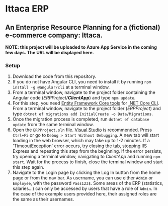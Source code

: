 # Ittaca ERP
## An Enterprise Resource Planning for a (fictional) e-commerce company: Ittaca.

**NOTE: this project will be uploaded to Azure App Service in the coming few days. The URL will be displayed here.** 

### Setup
1. Download the code from this repository.
2. If you do not have Angular CLI, you need to install it by running `npm install -g @angular/cli` at a terminal window.
3. From a terminal window, navigate to the project folder containing the Angular code (*ERPProject/**ClientApp***) and type `npm update`.
5. For this step, you need [Entity Framework Core tools](https://docs.microsoft.com/en-us/ef/core/cli/dotnet#installing-the-tools) for [.NET Core CLI](https://docs.microsoft.com/en-us/dotnet/core/install/windows?tabs=net50). From a terminal window, navigate to the project folder (*ERPProject*) and type `dotnet ef migrations add InitialCreate -o Data/Migrations`.
6. Once the migration process is completed, run `dotnet ef database update` from the same terminal window.
7. Open the `ERPProject.sln` file. [Visual Studio](https://visualstudio.microsoft.com/vs/community/) is recommended. Press `Ctrl+F5` or go to `Debug > Start Without Debugging`. A new tab will start loading in the web browser, which may take up to 1-2 minutes. If a 'TimeoutException' error occurs, try closing the tab, stopping IIS Express and repeating this step from the beginning. If the error persists, try opening a terminal window, navigating to *ClientApp* and running `npm start`. Wait for the process to finish, close the terminal window and start this step again.
8. Navigate to the Login page by clicking the Log In button from the home page or from the nav bar. As username, you can use either `Admin` or `Employee`, with the password `Pass123$`. Some areas of the ERP (statistics, salaries...) can only be accessed by users that have a role of `Admin`. In the case of the example users provided here, their assigned roles are the same as their usernames.

